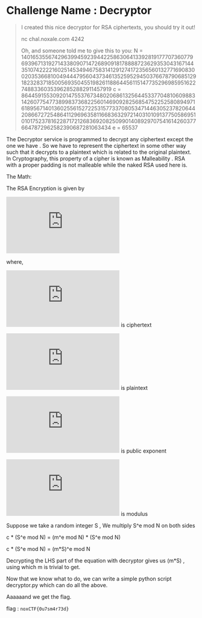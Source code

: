 # Challenge Name : Decryptor
>
>I created this nice decryptor for RSA ciphertexts, you should try it out!
>
>nc chal.noxale.com 4242
>
>Oh, and someone told me to give this to you: 
>N = 140165355674296399459239442258630641339281917770736077969396713192714338090714726890918178888723629353043167144351074222216025145349467583141291274172356560132771690830020353668100494447956043734613525952945037667879068512918232837185005693504551982611886445611514773529698595162274883360353962852882911457919 
>c = 86445915530920147553767348020686132564453377048106098831426077547738998373682256014690928256854752252580894971618956714013602556152722531577337080534714463052378206442086672725486411296963581166836329721403101091377505869510101752378162287172126836920825099014089297075416142603776647872962582390687281063434 
>e = 65537


The Decryptor service is programmed to decrypt any ciphertext except the one we have . So we have to represent the ciphertext in some other way such that it decrypts to a plaintext which is related to the original plaintext. In Cryptography, this property of a cipher is known as Malleability . RSA with a proper padding is not malleable while the naked RSA used here is.


The Math:

The RSA Encryption is given by 

![e1](https://latex.codecogs.com/gif.latex?c%3Dm%5E%7Be%7D%5C%2Cmod%5C%2CN)

where,

![c](https://latex.codecogs.com/gif.latex?c) is ciphertext

![m](https://latex.codecogs.com/gif.latex?m) is plaintext

![e](https://latex.codecogs.com/gif.latex?e) is public exponent

![N](https://latex.codecogs.com/gif.latex?N) is modulus

Suppose we take a random integer S , We multiply S^e mod N on both sides

c * (S^e mod N) = (m^e mod N) * (S^e mod N)

c * (S^e mod N) = (m*S)^e mod N

Decrypting the LHS part of the equation with decryptor gives us (m*S) , using which m is trivial to get.

Now that we know what to do, we can write a simple python script decryptor.py which can do all the above.

Aaaaaand we get the flag.

flag : `noxCTF{0u7sm4r73d}`

